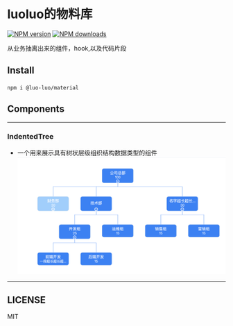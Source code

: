 # luoluo的物料库

[![NPM version](https://img.shields.io/npm/v/@luo-luo/material.svg?style=flat)](https://npmjs.org/package/@luo-luo/material)
[![NPM downloads](http://img.shields.io/npm/dm/@luo-luo/material.svg?style=flat)](https://npmjs.org/package/@luo-luo/material)

从业务抽离出来的组件，hook,以及代码片段

## Install

`npm i @luo-luo/material`

## Components
---
### IndentedTree
- 一个用来展示具有树状层级组织结构数据类型的组件
![IndentedTree](./publish/IndentedTree.png)
---
## LICENSE

MIT
